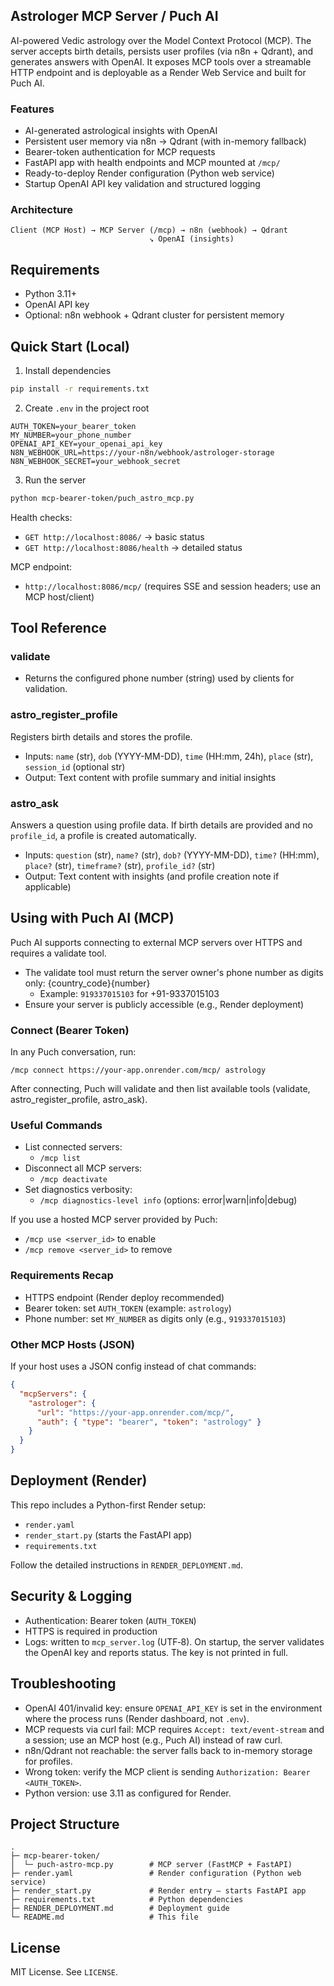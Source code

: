 ## Astrologer MCP Server / Puch AI

AI-powered Vedic astrology over the Model Context Protocol (MCP). The server accepts birth details, persists user profiles (via n8n + Qdrant), and generates answers with OpenAI. It exposes MCP tools over a streamable HTTP endpoint and is deployable as a Render Web Service and built for Puch AI.

### Features

- AI-generated astrological insights with OpenAI
- Persistent user memory via n8n → Qdrant (with in-memory fallback)
- Bearer-token authentication for MCP requests
- FastAPI app with health endpoints and MCP mounted at `/mcp/`
- Ready-to-deploy Render configuration (Python web service)
- Startup OpenAI API key validation and structured logging

### Architecture

```
Client (MCP Host) → MCP Server (/mcp) → n8n (webhook) → Qdrant
                               ↘︎ OpenAI (insights)
```

## Requirements

- Python 3.11+
- OpenAI API key
- Optional: n8n webhook + Qdrant cluster for persistent memory

## Quick Start (Local)

1) Install dependencies
```bash
pip install -r requirements.txt
```

2) Create `.env` in the project root
```env
AUTH_TOKEN=your_bearer_token
MY_NUMBER=your_phone_number
OPENAI_API_KEY=your_openai_api_key
N8N_WEBHOOK_URL=https://your-n8n/webhook/astrologer-storage
N8N_WEBHOOK_SECRET=your_webhook_secret
```

3) Run the server
```bash
python mcp-bearer-token/puch_astro_mcp.py
```

Health checks:
- `GET http://localhost:8086/` → basic status
- `GET http://localhost:8086/health` → detailed status

MCP endpoint:
- `http://localhost:8086/mcp/` (requires SSE and session headers; use an MCP host/client)

## Tool Reference

### validate
- Returns the configured phone number (string) used by clients for validation.

### astro_register_profile
Registers birth details and stores the profile.
- Inputs: `name` (str), `dob` (YYYY-MM-DD), `time` (HH:mm, 24h), `place` (str), `session_id` (optional str)
- Output: Text content with profile summary and initial insights

### astro_ask
Answers a question using profile data. If birth details are provided and no `profile_id`, a profile is created automatically.
- Inputs: `question` (str), `name?` (str), `dob?` (YYYY-MM-DD), `time?` (HH:mm), `place?` (str), `timeframe?` (str), `profile_id?` (str)
- Output: Text content with insights (and profile creation note if applicable)

## Using with Puch AI (MCP)

Puch AI supports connecting to external MCP servers over HTTPS and requires a validate tool.

- The validate tool must return the server owner's phone number as digits only: {country_code}{number}
  - Example: `919337015103` for +91-9337015103
- Ensure your server is publicly accessible (e.g., Render deployment)

### Connect (Bearer Token)

In any Puch conversation, run:

```text
/mcp connect https://your-app.onrender.com/mcp/ astrology
```

After connecting, Puch will validate and then list available tools (validate, astro_register_profile, astro_ask).

### Useful Commands

- List connected servers:
  - `/mcp list`
- Disconnect all MCP servers:
  - `/mcp deactivate`
- Set diagnostics verbosity:
  - `/mcp diagnostics-level info` (options: error|warn|info|debug)

If you use a hosted MCP server provided by Puch:
- `/mcp use <server_id>` to enable
- `/mcp remove <server_id>` to remove

### Requirements Recap

- HTTPS endpoint (Render deploy recommended)
- Bearer token: set `AUTH_TOKEN` (example: `astrology`)
- Phone number: set `MY_NUMBER` as digits only (e.g., `919337015103`)

### Other MCP Hosts (JSON)

If your host uses a JSON config instead of chat commands:

```json
{
  "mcpServers": {
    "astrologer": {
      "url": "https://your-app.onrender.com/mcp/",
      "auth": { "type": "bearer", "token": "astrology" }
    }
  }
}
```

## Deployment (Render)

This repo includes a Python-first Render setup:
- `render.yaml`
- `render_start.py` (starts the FastAPI app)
- `requirements.txt`

Follow the detailed instructions in `RENDER_DEPLOYMENT.md`.

## Security & Logging

- Authentication: Bearer token (`AUTH_TOKEN`)
- HTTPS is required in production
- Logs: written to `mcp_server.log` (UTF‑8). On startup, the server validates the OpenAI key and reports status. The key is not printed in full.

## Troubleshooting

- OpenAI 401/invalid key: ensure `OPENAI_API_KEY` is set in the environment where the process runs (Render dashboard, not `.env`).
- MCP requests via curl fail: MCP requires `Accept: text/event-stream` and a session; use an MCP host (e.g., Puch AI) instead of raw curl.
- n8n/Qdrant not reachable: the server falls back to in-memory storage for profiles.
- Wrong token: verify the MCP client is sending `Authorization: Bearer <AUTH_TOKEN>`.
- Python version: use 3.11 as configured for Render.

## Project Structure

```
.
├─ mcp-bearer-token/
│  └─ puch-astro-mcp.py        # MCP server (FastMCP + FastAPI)
├─ render.yaml                 # Render configuration (Python web service)
├─ render_start.py             # Render entry – starts FastAPI app
├─ requirements.txt            # Python dependencies
├─ RENDER_DEPLOYMENT.md        # Deployment guide
└─ README.md                   # This file
```

## License

MIT License. See `LICENSE`.

